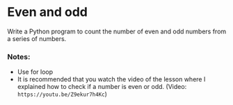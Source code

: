 # Even and odd

Write a Python program to count the number of even and odd numbers
 from a series of numbers.

### Notes:
- Use for loop
- It is recommended that you watch the video of the lesson 
where I explained how to check if a number is even or odd. 
(Video: `https://youtu.be/Z9ekur7h4Kc`)